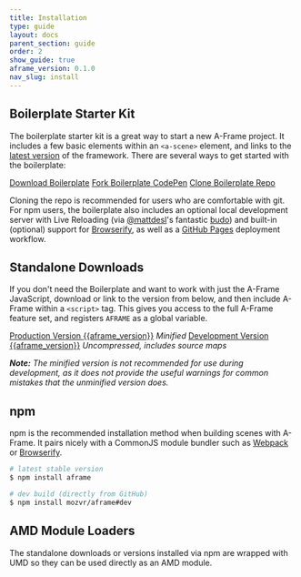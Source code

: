 ```yaml
---
title: Installation
type: guide
layout: docs
parent_section: guide
order: 2
show_guide: true
aframe_version: 0.1.0
nav_slug: install
---
```


## Boilerplate Starter Kit

The boilerplate starter kit is a great way to start a new A-Frame project. It includes a few basic elements within an `<a-scene>` element, and links to the [latest version](https://aframe.io/releases/latest/aframe.min.js) of the framework. There are several ways to get started with the boilerplate:

<a class="btn btn-download" href="https://github.com/aframevr/aframe-boilerplate/archive/master.zip" download="aframe-boilerplate.zip">Download Boilerplate<span></span></a>
<a class="btn btn-download" href="http://codepen.io/team/mozvr/pen/BjygdO?editors=100">Fork Boilerplate CodePen</a>
<a class="btn btn-download" href="https://github.com/aframevr/aframe-boilerplate/">Clone Boilerplate Repo</a>

Cloning the repo is recommended for users who are comfortable with git. For npm users, the boilerplate also includes an optional local development server with Live Reloading (via [@mattdesl](https://github.com/mattdesl/)'s fantastic [budo](https://github.com/mattdesl/budo)) and built-in (optional) support for [Browserify](http://browserify.org/), as well as a [GitHub Pages](https://pages.github.com/) deployment workflow.

## Standalone Downloads

If you don't need the Boilerplate and want to work with just the A-Frame JavaScript, download or link to the version from below, and then include A-Frame within a `<script>` tag. This gives you access to the full A-Frame feature set, and registers `AFRAME` as a global variable.

<a class="btn btn-download" href="https://aframe.io/releases/latest/aframe.min.js" download>Production Version <span>{{aframe_version}}</span></a> <em class="install-note">Minified</em>
<a class="btn btn-download" href="https://aframe.io/releases/latest/aframe.js" download>Development Version <span>{{aframe_version}}</span></a> <em class="install-note">Uncompressed, includes source maps</em>

_**Note:** The minified version is not recommended for use during development, as it does not provide the useful warnings for common mistakes that the unminified version does._


## npm

npm is the recommended installation method when building scenes with A-Frame. It pairs nicely with a CommonJS module bundler such as [Webpack](http://webpack.github.io/) or [Browserify](http://browserify.org/).

```bash
# latest stable version
$ npm install aframe

# dev build (directly from GitHub)
$ npm install mozvr/aframe#dev
```

## AMD Module Loaders

The standalone downloads or versions installed via npm are wrapped with UMD so they can be used directly as an AMD module.
